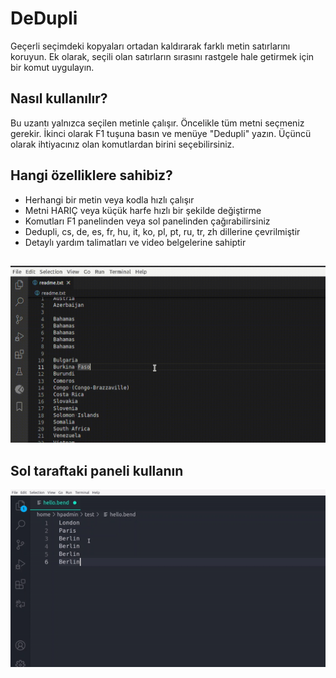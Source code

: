 # DeDupli

Geçerli seçimdeki kopyaları ortadan kaldırarak farklı metin satırlarını koruyun. Ek olarak, seçili olan satırların sırasını rastgele hale getirmek için bir komut uygulayın.

## Nasıl kullanılır?

Bu uzantı yalnızca seçilen metinle çalışır. Öncelikle tüm metni seçmeniz gerekir. İkinci olarak F1 tuşuna basın ve menüye "Dedupli" yazın. Üçüncü olarak ihtiyacınız olan komutlardan birini seçebilirsiniz.

## Hangi özelliklere sahibiz?

- Herhangi bir metin veya kodla hızlı çalışır
- Metni HARIÇ veya küçük harfe hızlı bir şekilde değiştirme
- Komutları F1 panelinden veya sol panelinden çağırabilirsiniz
- Dedupli, cs, de, es, fr, hu, it, ko, pl, pt, ru, tr, zh dillerine çevrilmiştir
- Detaylı yardım talimatları ve video belgelerine sahiptir

##

[![Vscode uzantısı](/translations/demo.gif 'Vscode uzantısı demosu')](https://learnwithyan.com)

## Sol taraftaki paneli kullanın

[![Vscode extension](/translations/demo2.gif 'Vscode extension demo')](https://learnwithyan.com)

#
